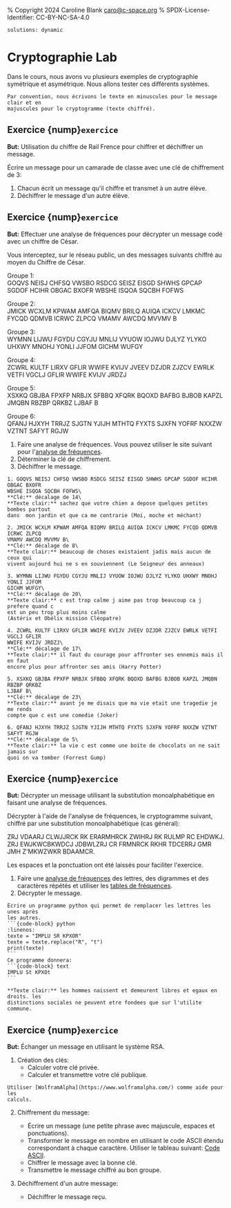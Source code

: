 % Copyright 2024 Caroline Blank <caro@c-space.org>
% SPDX-License-Identifier: CC-BY-NC-SA-4.0

```{metadata}
solutions: dynamic
```

# Cryptographie Lab

Dans le cours, nous avons vu plusieurs exemples de cryptographie symétrique et
asymétrique. Nous allons tester ces différents systèmes.

```{important}
Par convention, nous écrivons le texte en minuscules pour le message clair et en
majuscules pour le cryptogramme (texte chiffré).
```

## Exercice {nump}`exercice`

**But:** Utilisation du chiffre de Rail Frence pour chiffrer et déchiffrer un
message.

Écrire un message pour un camarade de classe avec une clé de chiffrement de 3:

1. Chacun écrit un message qu'il chiffre et transmet à un autre élève.
2. Déchiffrer le message d'un autre élève.

## Exercice {nump}`exercice`

**But:** Effectuer une analyse de fréquences pour décrypter un message codé avec un
chiffre de César.

Vous interceptez, sur le réseau public, un des messages suivants chiffré au moyen
du Chiffre de César.

Groupe 1:\
GOQVS NEISJ CHFSQ VWSBO RSDCG SEISZ EISGD SHWHS GPCAP SGDOF HCIHR OBGAC BXOFR
WBSHE ISQOA SQCBH FOFWS

Groupe 2:\
JMICK WCXLM KPWAM AMFQA BIQMV BRILQ AUIQA ICKCV LMKMC FYCQD QDMVB
ICRWC ZLPCQ VMAMV AWCDQ MVVMV B

Groupe 3:\
WYMNN LIJWU FGYDU CGYJU MNLIJ VYUOW IOJWU DJLYZ YLYKO UHXWY MNOHJ
YONLI JJFOM GICHM WUFGY

Groupe 4:\
ZCWRL KULTF LIRXV GFLIR WWIFE KVIJV JVEEV DZJDR ZJZCV EWRLK VETFI
VGCLJ GFLIR WWIFE KVIJV JRDZJ

Groupe 5:\
XSXKQ GBJBA FPXFP NRBJX SFBBQ XFQRK BQOXD BAFBG BJBOB KAPZL JMQBN
RBZBP QRKBZ LJBAF B

Groupe 6:\
QFANJ HJXYH TRRJZ SJGTN YJIJH MTHTQ FYXTS SJXFN YOFRF NXXZW VZTNT
SAFYT RGJW

1. Faire une analyse de fréquences. Vous pouvez utiliser le site suivant pour
   l'[analyse de fréquences](https://www.dcode.fr/analyse-frequences).
2. Déterminer la clé de chiffrement.
3. Déchiffrer le message.

```{solution}
1. GOQVS NEISJ CHFSQ VWSBO RSDCG SEISZ EISGD SHWHS GPCAP SGDOF HCIHR OBGAC BXOFR
WBSHE ISQOA SQCBH FOFWS\
**Clé:** décalage de 14\
**Texte clair:** sachez que votre chien a depose quelques petites bombes partout
dans  mon jardin et que ca me contrarie (Moi, moche et méchant)

2. JMICK WCXLM KPWAM AMFQA BIQMV BRILQ AUIQA ICKCV LMKMC FYCQD QDMVB ICRWC ZLPCQ
VMAMV AWCDQ MVVMV B\
**Clé:** décalage de 8\
**Texte clair:** beaucoup de choses existaient jadis mais aucun de ceux qui
vivent aujourd hui ne s en souviennent (Le Seigneur des anneaux)

3. WYMNN LIJWU FGYDU CGYJU MNLIJ VYUOW IOJWU DJLYZ YLYKO UHXWY MNOHJ YONLI JJFOM
GICHM WUFGY\
**Clé:** décalage de 20\
**Texte clair:** c est trop calme j aime pas trop beaucoup ca j prefere quand c
est un peu trop plus moins calme
(Astérix et Obélix mission Cléopatre)

4. ZCWRL KULTF LIRXV GFLIR WWIFE KVIJV JVEEV DZJDR ZJZCV EWRLK VETFI VGCLJ GFLIR
WWIFE KVIJV JRDZJ\
**Clé:** décalage de 17\
**Texte clair:** il faut du courage pour affronter ses ennemis mais il en faut
encore plus pour affronter ses amis (Harry Potter)

5. XSXKQ GBJBA FPXFP NRBJX SFBBQ XFQRK BQOXD BAFBG BJBOB KAPZL JMQBN RBZBP QRKBZ
LJBAF B\
**Clé:** décalage de 23\
**Texte clair:** avant je me disais que ma vie etait une tragedie je me rends
compte que c est une comedie (Joker)

6. QFANJ HJXYH TRRJZ SJGTN YJIJH MTHTQ FYXTS SJXFN YOFRF NXXZW VZTNT SAFYT RGJW
**Clé:** décalage de 5\
**Texte clair:** la vie c est comme une boite de chocolats on ne sait jamais sur
quoi on va tomber (Forrest Gump)
```

## Exercice {nump}`exercice`

**But:** Décrypter un message utilisant la substitution monoalphabétique en
faisant une analyse de fréquences.

Décrypter à l'aide de l'analyse de fréquences, le cryptogramme suivant,
chiffré par une substitution monoalphabétique (cas général):

ZRJ VDAARJ CLWJJRCK RK ERARMHRCK ZWIHRJ RK RULMP RC EHDWKJ. ZRJ EWJKWCBKWDCJ
JDBWLZRJ CR FRMNRCK RKHR TDCERRJ GMR JMH Z'MKWZWKR BDAAMCR.

Les espaces et la ponctuation ont été laissés pour faciliter l'exercice.

1. Faire une [analyse de fréquences](https://www.dcode.fr/analyse-frequences)
   des lettres, des digrammes et des caractères répétés et utiliser les
   [tables de fréquences](frequences.md).
2. Décrypter le message.

````{tip}
Écrire un programme python qui permet de remplacer les lettres les unes après
les autres.
```{code-block} python
:linenos:
texte = "IMPLU SR KPXOR"
texte = texte.replace("R", "t")
print(texte)
```
Ce programme donnera:
```{code-block} text
IMPLU St KPXOt
```
````

```{solution}
**Texte clair:** les hommes naissent et demeurent libres et egaux en droits. les
distinctions sociales ne peuvent etre fondees que sur l'utilite commune.
```

## Exercice {nump}`exercice`

**But:** Échanger un message en utilisant le système RSA.

1. Création des clés:
    - Calculer votre clé privée.
    - Calculer et transmettre votre clé publique.

```{tip}
Utiliser [WolframAlpha](https://www.wolframalpha.com/) comme aide pour les
calculs.
```

2. Chiffrement du message:
    - Écrire un message (une petite phrase avec majuscule, espaces et
      ponctuations).
    - Transformer le message en nombre en utilisant le code ASCII étendu
      correspondant à chaque caractère. Utiliser le tableau suivant:
      [Code ASCII](images/code-ascii.pdf).
    - Chiffrer le message avec la bonne clé.
    - Transmettre le message chiffré au bon groupe.

3. Déchiffrement d'un autre message:
    - Déchiffrer le message reçu.
